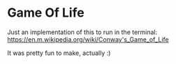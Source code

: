 # Game Of Life

Just an implementation of this to run in the terminal:
https://en.m.wikipedia.org/wiki/Conway's_Game_of_Life

It was pretty fun to make, actually :)
